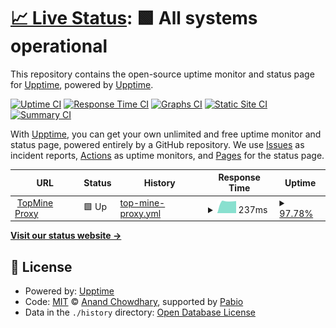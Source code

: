 # [📈 Live Status](https://upptime.github.io/upptime): <!--live status--> **🟩 All systems operational**

This repository contains the open-source uptime monitor and status page for [Upptime](https://upptime.js.org), powered by [Upptime](https://github.com/upptime/upptime).

[![Uptime CI](https://github.com/topminevn/status/workflows/Uptime%20CI/badge.svg)](https://github.com/topminevn/status/actions?query=workflow%3A%22Uptime+CI%22)
[![Response Time CI](https://github.com/topminevn/status/workflows/Response%20Time%20CI/badge.svg)](https://github.com/topminevn/status/actions?query=workflow%3A%22Response+Time+CI%22)
[![Graphs CI](https://github.com/topminevn/status/workflows/Graphs%20CI/badge.svg)](https://github.com/topminevn/status/actions?query=workflow%3A%22Graphs+CI%22)
[![Static Site CI](https://github.com/topminevn/status/workflows/Static%20Site%20CI/badge.svg)](https://github.com/topminevn/status/actions?query=workflow%3A%22Static+Site+CI%22)
[![Summary CI](https://github.com/topminevn/status/workflows/Summary%20CI/badge.svg)](https://github.com/topminevn/status/actions?query=workflow%3A%22Summary+CI%22)

With [Upptime](https://upptime.js.org), you can get your own unlimited and free uptime monitor and status page, powered entirely by a GitHub repository. We use [Issues](https://github.com/upptime/upptime/issues) as incident reports, [Actions](https://github.com/topminevn/status/actions) as uptime monitors, and [Pages](https://upptime.github.io/upptime) for the status page.

<!--start: status pages-->
<!-- This summary is generated by Upptime (https://github.com/upptime/upptime) -->
<!-- Do not edit this manually, your changes will be overwritten -->
<!-- prettier-ignore -->
| URL | Status | History | Response Time | Uptime |
| --- | ------ | ------- | ------------- | ------ |
| <img alt="" src="https://icons.duckduckgo.com/ip3/null.ico" height="13"> [TopMine Proxy](mc.topmine.vip) | 🟩 Up | [top-mine-proxy.yml](https://github.com/topminevn/status/commits/HEAD/history/top-mine-proxy.yml) | <details><summary><img alt="Response time graph" src="./graphs/top-mine-proxy/response-time-week.png" height="20"> 237ms</summary><br><a href="https://status.topmine.vip/history/top-mine-proxy"><img alt="Response time 237" src="https://img.shields.io/endpoint?url=https%3A%2F%2Fraw.githubusercontent.com%2Ftopminevn%2Fstatus%2FHEAD%2Fapi%2Ftop-mine-proxy%2Fresponse-time.json"></a><br><a href="https://status.topmine.vip/history/top-mine-proxy"><img alt="24-hour response time 237" src="https://img.shields.io/endpoint?url=https%3A%2F%2Fraw.githubusercontent.com%2Ftopminevn%2Fstatus%2FHEAD%2Fapi%2Ftop-mine-proxy%2Fresponse-time-day.json"></a><br><a href="https://status.topmine.vip/history/top-mine-proxy"><img alt="7-day response time 237" src="https://img.shields.io/endpoint?url=https%3A%2F%2Fraw.githubusercontent.com%2Ftopminevn%2Fstatus%2FHEAD%2Fapi%2Ftop-mine-proxy%2Fresponse-time-week.json"></a><br><a href="https://status.topmine.vip/history/top-mine-proxy"><img alt="30-day response time 237" src="https://img.shields.io/endpoint?url=https%3A%2F%2Fraw.githubusercontent.com%2Ftopminevn%2Fstatus%2FHEAD%2Fapi%2Ftop-mine-proxy%2Fresponse-time-month.json"></a><br><a href="https://status.topmine.vip/history/top-mine-proxy"><img alt="1-year response time 237" src="https://img.shields.io/endpoint?url=https%3A%2F%2Fraw.githubusercontent.com%2Ftopminevn%2Fstatus%2FHEAD%2Fapi%2Ftop-mine-proxy%2Fresponse-time-year.json"></a></details> | <details><summary><a href="https://status.topmine.vip/history/top-mine-proxy">97.78%</a></summary><a href="https://status.topmine.vip/history/top-mine-proxy"><img alt="All-time uptime 97.78%" src="https://img.shields.io/endpoint?url=https%3A%2F%2Fraw.githubusercontent.com%2Ftopminevn%2Fstatus%2FHEAD%2Fapi%2Ftop-mine-proxy%2Fuptime.json"></a><br><a href="https://status.topmine.vip/history/top-mine-proxy"><img alt="24-hour uptime 97.78%" src="https://img.shields.io/endpoint?url=https%3A%2F%2Fraw.githubusercontent.com%2Ftopminevn%2Fstatus%2FHEAD%2Fapi%2Ftop-mine-proxy%2Fuptime-day.json"></a><br><a href="https://status.topmine.vip/history/top-mine-proxy"><img alt="7-day uptime 97.78%" src="https://img.shields.io/endpoint?url=https%3A%2F%2Fraw.githubusercontent.com%2Ftopminevn%2Fstatus%2FHEAD%2Fapi%2Ftop-mine-proxy%2Fuptime-week.json"></a><br><a href="https://status.topmine.vip/history/top-mine-proxy"><img alt="30-day uptime 97.78%" src="https://img.shields.io/endpoint?url=https%3A%2F%2Fraw.githubusercontent.com%2Ftopminevn%2Fstatus%2FHEAD%2Fapi%2Ftop-mine-proxy%2Fuptime-month.json"></a><br><a href="https://status.topmine.vip/history/top-mine-proxy"><img alt="1-year uptime 97.78%" src="https://img.shields.io/endpoint?url=https%3A%2F%2Fraw.githubusercontent.com%2Ftopminevn%2Fstatus%2FHEAD%2Fapi%2Ftop-mine-proxy%2Fuptime-year.json"></a></details>

<!--end: status pages-->

[**Visit our status website →**](https://upptime.github.io/upptime)

## 📄 License

- Powered by: [Upptime](https://github.com/upptime/upptime)
- Code: [MIT](./LICENSE) © [Anand Chowdhary](https://anandchowdhary.com), supported by [Pabio](https://pabio.com)
- Data in the `./history` directory: [Open Database License](https://opendatacommons.org/licenses/odbl/1-0/)
